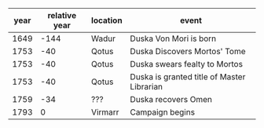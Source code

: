 | year | relative year | location | event |
| ---- | ---- | ---- | ---- |
| 1649 | -144 | Wadur | Duska Von Mori is born |
| 1753 | -40 | Qotus | Duska Discovers Mortos' Tome |
| 1753 | -40 | Qotus | Duska swears fealty to Mortos |
| 1753 | -40 | Qotus | Duska is granted title of Master Librarian |
| 1759 | -34 | ??? | Duska recovers Omen |
| 1793 | 0 | Virmarr | Campaign begins |
